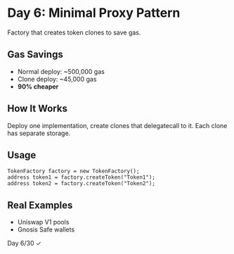 # Day 6: Minimal Proxy Pattern

Factory that creates token clones to save gas.

## Gas Savings

- Normal deploy: ~500,000 gas
- Clone deploy: ~45,000 gas
- **90% cheaper**

## How It Works

Deploy one implementation, create clones that delegatecall to it. Each clone has separate storage.

## Usage

```solidity
TokenFactory factory = new TokenFactory();
address token1 = factory.createToken("Token1");
address token2 = factory.createToken("Token2");
```

## Real Examples

- Uniswap V1 pools
- Gnosis Safe wallets

Day 6/30 ✓
